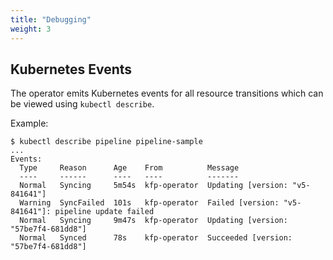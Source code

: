 ```yaml
---
title: "Debugging"
weight: 3
---
```


## Kubernetes Events

The operator emits Kubernetes events for all resource transitions which can be viewed using `kubectl describe`.

Example:

```shell 
$ kubectl describe pipeline pipeline-sample
...
Events:
  Type     Reason      Age    From          Message
  ----     ------      ----   ----          -------
  Normal   Syncing     5m54s  kfp-operator  Updating [version: "v5-841641"]
  Warning  SyncFailed  101s   kfp-operator  Failed [version: "v5-841641"]: pipeline update failed
  Normal   Syncing     9m47s  kfp-operator  Updating [version: "57be7f4-681dd8"]
  Normal   Synced      78s    kfp-operator  Succeeded [version: "57be7f4-681dd8"]
```
